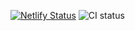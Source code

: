 [![Netlify Status](https://api.netlify.com/api/v1/badges/cff5d1d2-69aa-42de-8204-38043bddecb8/deploy-status)](https://app.netlify.com/sites/stirring-alfajores-b573c7/deploys)
![CI status](https://github.com/jeluard/swipealot/actions/workflows/ci.yml/badge.svg)